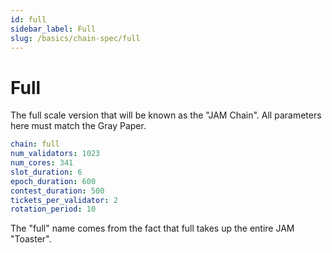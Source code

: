```yaml
---
id: full
sidebar_label: Full
slug: /basics/chain-spec/full
---
```


# Full

The full scale version that will be known as the "JAM Chain". All parameters here must match the Gray Paper.

```yaml
chain: full
num_validators: 1023
num_cores: 341
slot_duration: 6
epoch_duration: 600
contest_duration: 500
tickets_per_validator: 2
rotation_period: 10
```

The "full" name comes from the fact that full takes up the entire JAM "Toaster".
